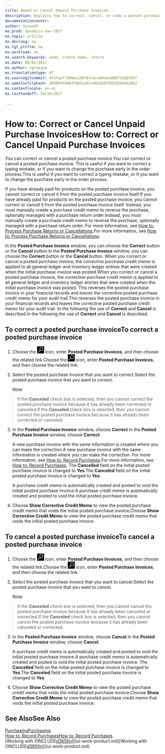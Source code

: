 ```yaml
---
title: Amend or Cancel Unpaid Purchase Invoices
description: Explains how to correct, cancel, or undo a posted purchase invoice and automatically create a purchase credit memo.
documentationcenter: 
author: SorenGP
ms.prod: dynamics-nav-2017
ms.topic: article
ms.devlang: na
ms.tgt_pltfrm: na
ms.workload: na
ms.search.keywords: undo, credit memo, return
ms.date: 08/01/2017
ms.author: sgroespe
ms.translationtype: HT
ms.sourcegitcommit: 4fefaef7380ac10836fcac404eea006f55d8556f
ms.openlocfilehash: 294094f8483f9b51d47ad614b8702b289b9d1862
ms.contentlocale: en-nz
ms.lasthandoff: 10/16/2017

---
```

# <a name="how-to-correct-or-cancel-unpaid-purchase-invoices"></a><span data-ttu-id="ebc7c-103">How to: Correct or Cancel Unpaid Purchase Invoices</span><span class="sxs-lookup"><span data-stu-id="ebc7c-103">How to: Correct or Cancel Unpaid Purchase Invoices</span></span>
<span data-ttu-id="ebc7c-104">You can correct or cancel a posted purchase invoice.</span><span class="sxs-lookup"><span data-stu-id="ebc7c-104">You can correct or cancel a posted purchase invoice.</span></span> <span data-ttu-id="ebc7c-105">This is useful if you want to correct a typing mistake, or if you want to change the purchase early in the order process.</span><span class="sxs-lookup"><span data-stu-id="ebc7c-105">This is useful if you want to correct a typing mistake, or if you want to change the purchase early in the order process.</span></span>

<span data-ttu-id="ebc7c-106">If you have already paid for products on the posted purchase invoice, you cannot correct or cancel it from the posted purchase invoice itself.</span><span class="sxs-lookup"><span data-stu-id="ebc7c-106">If you have already paid for products on the posted purchase invoice, you cannot correct or cancel it from the posted purchase invoice itself.</span></span> <span data-ttu-id="ebc7c-107">Instead, you must manually create a purchase credit memo to reverse the purchase, optionally managed with a purchase return order.</span><span class="sxs-lookup"><span data-stu-id="ebc7c-107">Instead, you must manually create a purchase credit memo to reverse the purchase, optionally managed with a purchase return order.</span></span> <span data-ttu-id="ebc7c-108">For more information, see [How to: Process Purchase Returns or Cancellations](purchasing-how-process-purchase-returns-cancellations.md).</span><span class="sxs-lookup"><span data-stu-id="ebc7c-108">For more information, see [How to: Process Purchase Returns or Cancellations](purchasing-how-process-purchase-returns-cancellations.md).</span></span>

<span data-ttu-id="ebc7c-109">In the **Posted Purchase Invoice** window, you can choose the **Correct** button or the **Cancel** button.</span><span class="sxs-lookup"><span data-stu-id="ebc7c-109">In the **Posted Purchase Invoice** window, you can choose the **Correct** button or the **Cancel** button.</span></span> <span data-ttu-id="ebc7c-110">When you correct or cancel a posted purchase invoice, the corrective purchase credit memo is applied to all general ledger and inventory ledger entries that were created when the initial purchase invoice was posted.</span><span class="sxs-lookup"><span data-stu-id="ebc7c-110">When you correct or cancel a posted purchase invoice, the corrective purchase credit memo is applied to all general ledger and inventory ledger entries that were created when the initial purchase invoice was posted.</span></span> <span data-ttu-id="ebc7c-111">This reverses the posted purchase invoice in your financial records and leaves the corrective posted purchase credit memo for your audit trail.</span><span class="sxs-lookup"><span data-stu-id="ebc7c-111">This reverses the posted purchase invoice in your financial records and leaves the corrective posted purchase credit memo for your audit trail.</span></span> <span data-ttu-id="ebc7c-112">In the following the use of **Correct** and **Cancel** is described.</span><span class="sxs-lookup"><span data-stu-id="ebc7c-112">In the following the use of **Correct** and **Cancel** is described.</span></span>

## <a name="to-correct-a-posted-purchase-invoice"></a><span data-ttu-id="ebc7c-113">To correct a posted purchase invoice</span><span class="sxs-lookup"><span data-stu-id="ebc7c-113">To correct a posted purchase invoice</span></span>
1. <span data-ttu-id="ebc7c-114">Choose the ![Search for Page or Report](media/ui-search/search_small.png "Search for Page or Report icon") icon, enter **Posted Purchase Invoices**, and then choose the related link.</span><span class="sxs-lookup"><span data-stu-id="ebc7c-114">Choose the ![Search for Page or Report](media/ui-search/search_small.png "Search for Page or Report icon") icon, enter **Posted Purchase Invoices**, and then choose the related link.</span></span>  
2. <span data-ttu-id="ebc7c-115">Select the posted purchase invoice that you want to correct.</span><span class="sxs-lookup"><span data-stu-id="ebc7c-115">Select the posted purchase invoice that you want to correct.</span></span>  

    > [!NOTE]  
>   <span data-ttu-id="ebc7c-116">If the **Canceled** check box is selected, then you cannot correct the posted purchase invoice because it has already been corrected or canceled.</span><span class="sxs-lookup"><span data-stu-id="ebc7c-116">If the **Canceled** check box is selected, then you cannot correct the posted purchase invoice because it has already been corrected or canceled.</span></span>
3. <span data-ttu-id="ebc7c-117">In the **Posted Purchase Invoice** window, choose **Correct**.</span><span class="sxs-lookup"><span data-stu-id="ebc7c-117">In the **Posted Purchase Invoice** window, choose **Correct**.</span></span>

    <span data-ttu-id="ebc7c-118">A new purchase invoice with the same information is created where you can make the correction.</span><span class="sxs-lookup"><span data-stu-id="ebc7c-118">A new purchase invoice with the same information is created where you can make the correction.</span></span> <span data-ttu-id="ebc7c-119">For more information, see [How to: Record Purchases](purchasing-how-record-purchases.md).</span><span class="sxs-lookup"><span data-stu-id="ebc7c-119">For more information, see [How to: Record Purchases](purchasing-how-record-purchases.md).</span></span> <span data-ttu-id="ebc7c-120">The **Cancelled** field on the initial posted purchase invoice is changed to **Yes**.</span><span class="sxs-lookup"><span data-stu-id="ebc7c-120">The **Canceled** field on the initial posted purchase invoice is changed to **Yes**.</span></span>

    <span data-ttu-id="ebc7c-121">A purchase credit memo is automatically created and posted to void the initial posted purchase invoice.</span><span class="sxs-lookup"><span data-stu-id="ebc7c-121">A purchase credit memo is automatically created and posted to void the initial posted purchase invoice.</span></span>
4. <span data-ttu-id="ebc7c-122">Choose **Show Corrective Credit Memo** to view the posted purchase credit memo that voids the initial posted purchase invoice.</span><span class="sxs-lookup"><span data-stu-id="ebc7c-122">Choose **Show Corrective Credit Memo** to view the posted purchase credit memo that voids the initial posted purchase invoice.</span></span>

## <a name="to-cancel-a-posted-purchase-invoice"></a><span data-ttu-id="ebc7c-123">To cancel a posted purchase invoice</span><span class="sxs-lookup"><span data-stu-id="ebc7c-123">To cancel a posted purchase invoice</span></span>
1. <span data-ttu-id="ebc7c-124">Choose the ![Search for Page or Report](media/ui-search/search_small.png "Search for Page or Report icon") icon, enter **Posted Purchase Invoices**, and then choose the related link.</span><span class="sxs-lookup"><span data-stu-id="ebc7c-124">Choose the ![Search for Page or Report](media/ui-search/search_small.png "Search for Page or Report icon") icon, enter **Posted Purchase Invoices**, and then choose the related link.</span></span>  
2. <span data-ttu-id="ebc7c-125">Select the posted purchase invoice that you want to cancel.</span><span class="sxs-lookup"><span data-stu-id="ebc7c-125">Select the posted purchase invoice that you want to cancel.</span></span>

    > [!NOTE]  
>   <span data-ttu-id="ebc7c-126">If the **Canceled** check box is selected, then you cannot cancel the posted purchase invoice because it has already been canceled or corrected.</span><span class="sxs-lookup"><span data-stu-id="ebc7c-126">If the **Canceled** check box is selected, then you cannot cancel the posted purchase invoice because it has already been canceled or corrected.</span></span>
3. <span data-ttu-id="ebc7c-127">In the **Posted Purchase Invoice** window, choose **Cancel**.</span><span class="sxs-lookup"><span data-stu-id="ebc7c-127">In the **Posted Purchase Invoice** window, choose **Cancel**.</span></span>

    <span data-ttu-id="ebc7c-128">A purchase credit memo is automatically created and posted to void the initial posted purchase invoice.</span><span class="sxs-lookup"><span data-stu-id="ebc7c-128">A purchase credit memo is automatically created and posted to void the initial posted purchase invoice.</span></span> <span data-ttu-id="ebc7c-129">The **Cancelled** field on the initial posted purchase invoice is changed to **Yes**.</span><span class="sxs-lookup"><span data-stu-id="ebc7c-129">The **Canceled** field on the initial posted purchase invoice is changed to **Yes**.</span></span>
4. <span data-ttu-id="ebc7c-130">Choose **Show Corrective Credit Memo** to view the posted purchase credit memo that voids the initial posted purchase invoice.</span><span class="sxs-lookup"><span data-stu-id="ebc7c-130">Choose **Show Corrective Credit Memo** to view the posted purchase credit memo that voids the initial posted purchase invoice.</span></span>

## <a name="see-also"></a><span data-ttu-id="ebc7c-131">See Also</span><span class="sxs-lookup"><span data-stu-id="ebc7c-131">See Also</span></span>
[<span data-ttu-id="ebc7c-132">Purchasing</span><span class="sxs-lookup"><span data-stu-id="ebc7c-132">Purchasing</span></span>](purchasing-manage-purchasing.md)  
[<span data-ttu-id="ebc7c-133">How to: Record Purchases</span><span class="sxs-lookup"><span data-stu-id="ebc7c-133">How to: Record Purchases</span></span>](purchasing-how-record-purchases.md)  
<span data-ttu-id="ebc7c-134">[Working with [!INCLUDE[d365fin](includes/d365fin_md.md)]](ui-work-product.md)</span><span class="sxs-lookup"><span data-stu-id="ebc7c-134">[Working with [!INCLUDE[d365fin](includes/d365fin_md.md)]](ui-work-product.md)</span></span>

